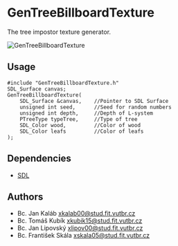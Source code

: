 GenTreeBillboardTexture
=======================
The tree impostor texture generator.

![GenTreeBillboardTexture](http://farm6.static.flickr.com/5003/5246466666_40d55ce14a.jpg)

Usage
-----
	#include "GenTreeBillboardTexture.h"
	SDL_Surface canvas;
	GenTreeBillboardTexture(
		SDL_Surface &canvas,	//Pointer to SDL Surface
		unsigned int seed,		//Seed for random numbers
		unsigned int depth,		//Depth of L-system
		PTreeType typeTree,		//Type of tree
		SDL_Color wood,			//Color of wood
		SDL_Color leafs			//Color of leafs
	);

Dependencies
------------
* [SDL](http://www.libsdl.org)

Authors
-------
* Bc. Jan Kaláb <xkalab00@stud.fit.vutbr.cz>
* Bc. Tomáš Kubík <xkubik15@stud.fit.vutbr.cz>
* Bc. Jan Lipovský <xlipov00@stud.fit.vutbr.cz>
* Bc. František Skála <xskala05@stud.fit.vutbr.cz>
